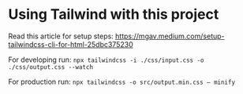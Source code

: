 # Using Tailwind with this project

Read this article for setup steps: https://mgav.medium.com/setup-tailwindcss-cli-for-html-25dbc375230

For developing run:
`npx tailwindcss -i ./css/input.css -o ./css/output.css --watch`

For production run:
`npx tailwindcss -o src/output.min.css — minify`
